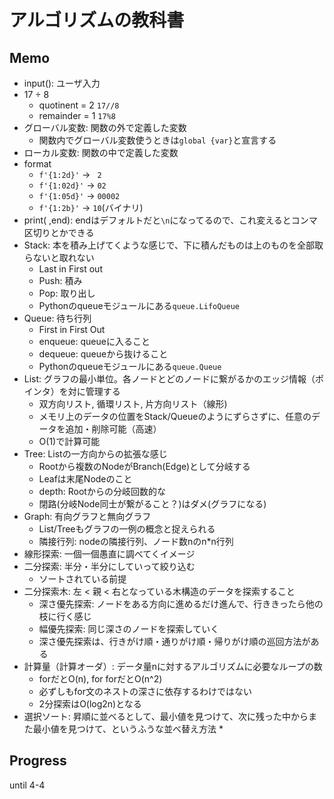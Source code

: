 # アルゴリズムの教科書

## Memo
* input(): ユーザ入力
* 17 ÷ 8
    * quotinent = 2 `17//8`
    * remainder = 1 `17%8`
* グローバル変数: 関数の外で定義した変数
    * 関数内でグローバル変数使うときは`global {var}`と宣言する
* ローカル変数: 関数の中で定義した変数
* format
    * `f'{1:2d}'` -> ` 2`
    * `f'{1:02d}'` -> `02`
    * `f'{1:05d}'` -> `00002`
    * `f'{1:2b}'` -> `10`(バイナリ)
* print( ,end): endはデフォルトだと`\n`になってるので、これ変えるとコンマ区切りとかできる
* Stack: 本を積み上げてくような感じで、下に積んだものは上のものを全部取らないと取れない
    * Last in First out
    * Push: 積み
    * Pop: 取り出し
    * Pythonのqueueモジュールにある`queue.LifoQueue`
* Queue: 待ち行列
    * First in First Out
    * enqueue: queueに入ること
    * dequeue: queueから抜けること
    * Pythonのqueueモジュールにある`queue.Queue`
* List: グラフの最小単位。各ノードとどのノードに繋がるかのエッジ情報（ポインタ）を対に管理する
    * 双方向リスト, 循環リスト, 片方向リスト（線形)
    * メモリ上のデータの位置をStack/Queueのようにずらさずに、任意のデータを追加・削除可能（高速）
    * O(1)で計算可能
* Tree: Listの一方向からの拡張な感じ
    * Rootから複数のNodeがBranch(Edge)として分岐する
    * Leafは末尾Nodeのこと
    * depth: Rootからの分岐回数的な
    * 閉路(分岐Node同士が繋がること？)はダメ(グラフになる)
* Graph: 有向グラフと無向グラフ
    * List/Treeもグラフの一例の概念と捉えられる
    * 隣接行列: nodeの隣接行列、ノード数nのn*n行列
* 線形探索: 一個一個愚直に調べてくイメージ
* 二分探索: 半分・半分にしていって絞り込む
    * ソートされている前提
* 二分探索木: 左 < 親 < 右となっている木構造のデータを探索すること
    * 深さ優先探索: ノードをある方向に進めるだけ進んで、行ききったら他の枝に行く感じ
    * 幅優先探索: 同じ深さのノードを探索していく
    * 深さ優先探索は、行きがけ順・通りがけ順・帰りがけ順の巡回方法がある
* 計算量（計算オーダ）: データ量nに対するアルゴリズムに必要なループの数
    * forだとO(n), for forだとO(n^2)
    * 必ずしもfor文のネストの深さに依存するわけではない
    * 2分探索はO(log2n)となる
* 選択ソート: 昇順に並べるとして、最小値を見つけて、次に残った中からまた最小値を見つけて、というふうな並べ替え方法
    * 

## Progress
until 4-4